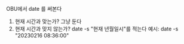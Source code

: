 OBU에서 date 를 써본다
1. 현재 시간과 맞는가? 그냥 둔다
2. 현재 시간과 맞지 않는가?
date -s "현재 년월일시"를 적는다
예시: date -s "20230216 08:36:00"
